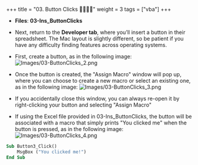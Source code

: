 +++
title = "03. Button Clicks 👩‍🏫🧑‍🏫"
weight = 3
tags = ["vba"] 
+++


* **Files**: **03-Ins_ButtonClicks**

* Next, return to the **Developer tab**, where you’ll  insert a button in their spreadsheet. The Mac layout is slightly different, so be patient if you have any difficulty finding features across operating systems.

* First, create a button, as in the following image:
![Images/03-ButtonClicks_2.png](../images/03-ButtonClicks_2.png)

* Once the button is created, the "Assign Macro" window will pop up, where you can choose to create a new macro or select an existing one, as in the following image:
![Images/03-ButtonClicks_3.png](../images/03-ButtonClicks_3.png)

* If you accidentally close this window, you can always re-open it by right-clicking your button and selecting "Assign Macro"

* If using the Excel file provided in 03-Ins_ButtonClicks, the button will be associated with a macro that simply prints "You clicked me" when the button is pressed, as in the following image:
![Images/03-ButtonClicks_4.png](../images/03-ButtonClicks_4.png)



```vb
Sub Button3_Click()
    MsgBox ("You clicked me!")
End Sub
```

